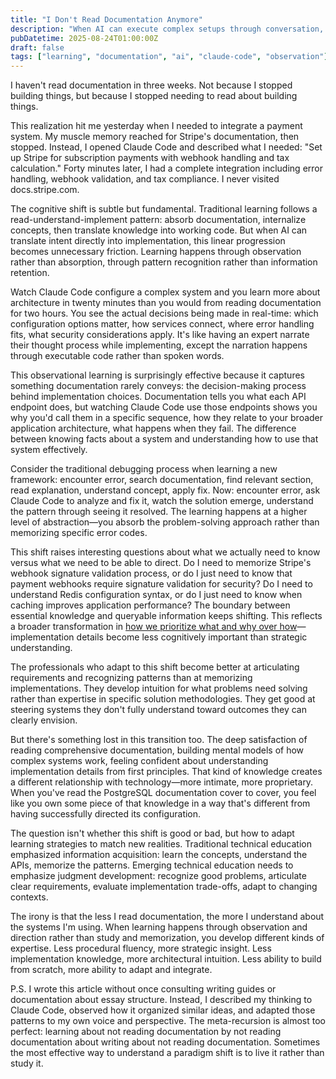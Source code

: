 ```yaml
---
title: "I Don't Read Documentation Anymore"
description: "When AI can execute complex setups through conversation, documentation becomes something you observe rather than study. Learning happens through watching, not reading."
pubDatetime: 2025-08-24T01:00:00Z
draft: false
tags: ["learning", "documentation", "ai", "claude-code", "observation"]
---
```


I haven't read documentation in three weeks. Not because I stopped building things, but because I stopped needing to read about building things.

This realization hit me yesterday when I needed to integrate a payment system. My muscle memory reached for Stripe's documentation, then stopped. Instead, I opened Claude Code and described what I needed: "Set up Stripe for subscription payments with webhook handling and tax calculation." Forty minutes later, I had a complete integration including error handling, webhook validation, and tax compliance. I never visited docs.stripe.com.

The cognitive shift is subtle but fundamental. Traditional learning follows a read-understand-implement pattern: absorb documentation, internalize concepts, then translate knowledge into working code. But when AI can translate intent directly into implementation, this linear progression becomes unnecessary friction. Learning happens through observation rather than absorption, through pattern recognition rather than information retention.

Watch Claude Code configure a complex system and you learn more about architecture in twenty minutes than you would from reading documentation for two hours. You see the actual decisions being made in real-time: which configuration options matter, how services connect, where error handling fits, what security considerations apply. It's like having an expert narrate their thought process while implementing, except the narration happens through executable code rather than spoken words.

This observational learning is surprisingly effective because it captures something documentation rarely conveys: the decision-making process behind implementation choices. Documentation tells you what each API endpoint does, but watching Claude Code use those endpoints shows you why you'd call them in a specific sequence, how they relate to your broader application architecture, what happens when they fail. The difference between knowing facts about a system and understanding how to use that system effectively.

Consider the traditional debugging process when learning a new framework: encounter error, search documentation, find relevant section, read explanation, understand concept, apply fix. Now: encounter error, ask Claude Code to analyze and fix it, watch the solution emerge, understand the pattern through seeing it resolved. The learning happens at a higher level of abstraction—you absorb the problem-solving approach rather than memorizing specific error codes.

This shift raises interesting questions about what we actually need to know versus what we need to be able to direct. Do I need to memorize Stripe's webhook signature validation process, or do I just need to know that payment webhooks require signature validation for security? Do I need to understand Redis configuration syntax, or do I just need to know when caching improves application performance? The boundary between essential knowledge and queryable information keeps shifting. This reflects a broader transformation in [how we prioritize what and why over how](/posts/what-and-why-beat-how/)—implementation details become less cognitively important than strategic understanding.

The professionals who adapt to this shift become better at articulating requirements and recognizing patterns than at memorizing implementations. They develop intuition for what problems need solving rather than expertise in specific solution methodologies. They get good at steering systems they don't fully understand toward outcomes they can clearly envision.

But there's something lost in this transition too. The deep satisfaction of reading comprehensive documentation, building mental models of how complex systems work, feeling confident about understanding implementation details from first principles. That kind of knowledge creates a different relationship with technology—more intimate, more proprietary. When you've read the PostgreSQL documentation cover to cover, you feel like you own some piece of that knowledge in a way that's different from having successfully directed its configuration.

The question isn't whether this shift is good or bad, but how to adapt learning strategies to match new realities. Traditional technical education emphasized information acquisition: learn the concepts, understand the APIs, memorize the patterns. Emerging technical education needs to emphasize judgment development: recognize good problems, articulate clear requirements, evaluate implementation trade-offs, adapt to changing contexts.

The irony is that the less I read documentation, the more I understand about the systems I'm using. When learning happens through observation and direction rather than study and memorization, you develop different kinds of expertise. Less procedural fluency, more strategic insight. Less implementation knowledge, more architectural intuition. Less ability to build from scratch, more ability to adapt and integrate.

P.S. I wrote this article without once consulting writing guides or documentation about essay structure. Instead, I described my thinking to Claude Code, observed how it organized similar ideas, and adapted those patterns to my own voice and perspective. The meta-recursion is almost too perfect: learning about not reading documentation by not reading documentation about writing about not reading documentation. Sometimes the most effective way to understand a paradigm shift is to live it rather than study it.